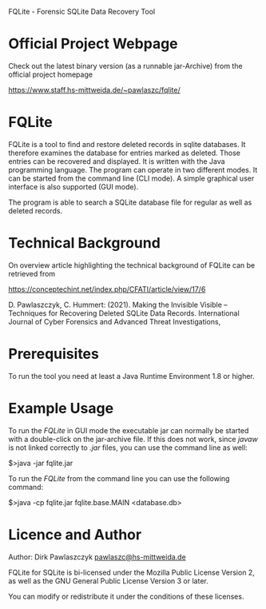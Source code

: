 FQLite - Forensic SQLite Data Recovery Tool 


# Official Project Webpage

Check out the latest binary version (as a runnable jar-Archive) from the official project homepage

https://www.staff.hs-mittweida.de/~pawlaszc/fqlite/                          


# FQLite

FQLite is a tool to find and restore deleted records in sqlite databases. It therefore examines the database for entries marked as deleted. Those entries can be recovered and displayed. It is written with the Java programming language. The program can operate in two different modes. It can be started from the command line (CLI mode). A simple graphical user interface is also supported (GUI mode).  

The program is able to search a SQLite database file for regular as well as deleted records.

# Technical Background

On overview article highlighting the technical background of FQLite can be retrieved from 

https://conceptechint.net/index.php/CFATI/article/view/17/6

D. Pawlaszczyk, C. Hummert: (2021). 
Making the Invisible Visible – Techniques for Recovering Deleted SQLite Data Records. 
International Journal of Cyber Forensics and Advanced Threat Investigations,


# Prerequisites

To run the tool you need at least a Java Runtime Environment 1.8 or higher.


# Example Usage

To run the *FQLite* in GUI mode the executable jar can normally be started with a double-click on the jar-archive file. If this does not work, since *javaw* is not linked correctly to *.jar* files, you can use the command line as well:

  $>java -jar fqlite<versionnumber>.jar 


To run the *FQLite* from the command line you can use the following command:

  $>java -cp fqlite<versionnumber>.jar fqlite.base.MAIN <database.db>


# Licence and Author

Author: Dirk Pawlaszczyk <pawlaszc@hs-mittweida.de>

FQLite for SQLite is bi-licensed under the Mozilla Public License Version 2, 
as well as the GNU General Public License Version 3 or later.

You can modify or redistribute it under the conditions of these licenses. 

